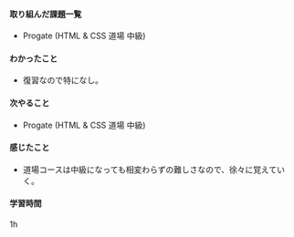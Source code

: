 #### 取り組んだ課題一覧
- Progate (HTML & CSS 道場 中級)
#### わかったこと
- 復習なので特になし。
#### 次やること
- Progate (HTML & CSS 道場 中級)
#### 感じたこと
- 道場コースは中級になっても相変わらずの難しさなので、徐々に覚えていく。
#### 学習時間
1h
